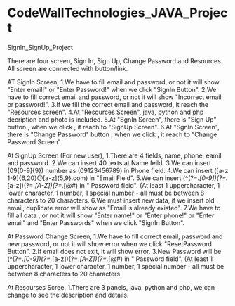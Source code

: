 # CodeWallTechnologies_JAVA_Project
SignIn_SignUp_Project

There are four screen, Sign In, Sign Up, Change Password and Resources.
All screen are connected with button/link.

AT SignIn Screen,
1.We have to fill email and password, or not it will show "Enter email!" or "Enter Password!" when we click "SignIn Button".
2.We have to fill correct email and password, or not it will show "Incorrect email or password!".
3.If we fill the correct email and password, it reach the "Resources screen".
4.At "Resources Screen", java, python and php decription and photo is included.
5.At "SgnIn Screen", there is "Sign Up" button , when we click , it reach to "SignUp Screen". 
6.At "SgnIn Screen", there is "Change Password" button , when we click , it reach to "Change Password Screen". 

At SignUp Screen (For new user),
1.There are 4 fields, name, phone, eamil and password.
2.We can insert 40 texts at Name feild.
3.We can insert (09[0-9]{9}) number as (09123456789) in Phone field.
4.We can insert ([a-z 1-9]{6,20}@[a-z]{5,9}.com) in "Email Field".
5.We can insert (^(?=.*[0-9])(?=.*[a-z])(?=.*[A-Z])(?=.*[@#$%^&-+=()]).{8,20}$) in " Password field".
(At least 1 uppercharacter, 1 lower character, 1 number, 1 special number - all must be between 8 characters to 20 characters.
6.We must insert new data, if we insert old email, duplicate error will show as "Email is already existed".
7.We have to fill all data , or not it will show "Enter name!" or "Enter phone!" or "Enter email" and "Enter Passwords" 
when we click "SignIn Button".

At Password Change Screen,
1.We have to fill correct email, password and new password, or not it will show error when we click "ResetPassword Button".
2.If email does not exit, it will show error.
3.New Password will be (^(?=.*[0-9])(?=.*[a-z])(?=.*[A-Z])(?=.*[@#$%^&-+=()]).{8,20}$) in " Password field".
(At least 1 uppercharacter, 1 lower character, 1 number, 1 special number - all must be between 8 characters to 20 characters.

At Resourses Scree,
1.There are 3 panels, java, python and php, we can change to see the description and details.



